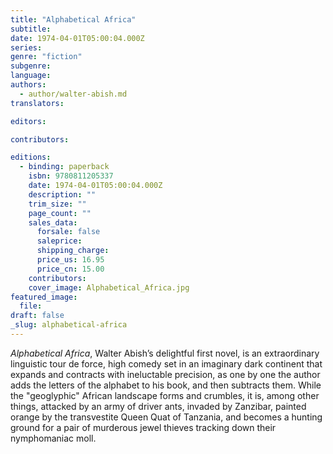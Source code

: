 ```yaml
---
title: "Alphabetical Africa"
subtitle:
date: 1974-04-01T05:00:04.000Z
series:
genre: "fiction"
subgenre:
language:
authors:
  - author/walter-abish.md
translators:

editors:

contributors:

editions:
  - binding: paperback
    isbn: 9780811205337
    date: 1974-04-01T05:00:04.000Z
    description: ""
    trim_size: ""
    page_count: ""
    sales_data:
      forsale: false
      saleprice:
      shipping_charge:
      price_us: 16.95
      price_cn: 15.00
    contributors:
    cover_image: Alphabetical_Africa.jpg
featured_image:
  file:
draft: false
_slug: alphabetical-africa
---
```


_Alphabetical Africa_, Walter Abish’s delightful first novel, is an extraordinary linguistic tour de force, high comedy set in an imaginary dark continent that expands and contracts with ineluctable precision, as one by one the author adds the letters of the alphabet to his book, and then subtracts them. While the "geoglyphic" African landscape forms and crumbles, it is, among other things, attacked by an army of driver ants, invaded by Zanzibar, painted orange by the transvestite Queen Quat of Tanzania, and becomes a hunting ground for a pair of murderous jewel thieves tracking down their nymphomaniac moll. 

